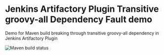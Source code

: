 # Jenkins Artifactory Plugin Transitive groovy-all Dependency Fault demo
Demo for Maven build breaking through transitive groovy-all dependency in Jenkins Artifactory Plugin

![Maven build status](https://github.com/lpradel/jenkins-artifactory-plugin-groovy-all-dependency-fault-demo/actions/workflows/maven.yml/badge.svg)
